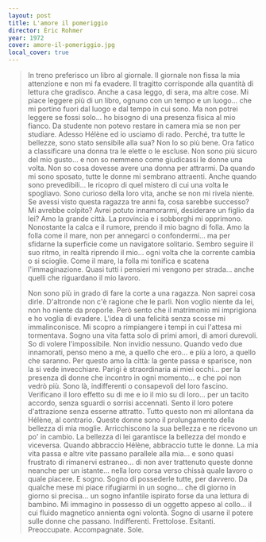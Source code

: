 ```yaml
---
layout: post
title: L'amore il pomeriggio
director: Éric Rohmer
year: 1972
cover: amore-il-pomeriggio.jpg
local_cover: true
---
```

<blockquote>
<p>
In treno preferisco un libro al giornale.
Il giornale non fissa la mia attenzione e non mi fa evadere.
Il tragitto corrisponde alla quantità di lettura che gradisco.
Anche a casa leggo, di sera, ma altre cose.
Mi piace leggere più di un libro, ognuno con un tempo e un luogo... che mi portino fuori
dal luogo e dal tempo in cui sono.
Ma non potrei leggere se fossi solo... ho bisogno di una presenza fisica al mio fianco.
Da studente non potevo restare in camera mia se non per studiare.
Adesso Hélène ed io usciamo di rado.
Perché, tra tutte le bellezze, sono stato sensibile alla sua?
Non lo so più bene.
Ora fatico a classificare una donna tra le elette o le escluse.
Non sono più sicuro del mio gusto... e non so nemmeno come giudicassi le donne una volta.
Non so cosa dovesse avere una donna per attrarmi.
Da quando mi sono sposato, tutte le donne mi sembrano attraenti.
Anche quando sono prevedibili... le ricopro di quel mistero di cui una volta le spogliavo.
Sono curioso della loro vita, anche se non mi rivela niente.
Se avessi visto questa ragazza tre anni fa, cosa sarebbe successo?
Mi avrebbe colpito?
Avrei potuto innamorarmi, desiderare un figlio da lei?
Amo la grande città.
La provincia e i sobborghi mi opprimono.
Nonostante la calca e il rumore, prendo il mio bagno di folla.
Amo la folla come il mare, non per annegarci o confondermi... ma per sfidarne la superficie
come un navigatore solitario.
Sembro seguire il suo ritmo, in realtà riprendo il mio... ogni volta che la corrente cambia o si scioglie.
Come il mare, la folla mi tonifica e scatena l'immaginazione.
Quasi tutti i pensieri mi vengono per strada... anche quelli che riguardano il mio lavoro.


Non sono più in grado di fare la corte a una ragazza.
Non saprei cosa dirle. D'altronde non c'è ragione che le parli.
Non voglio niente da lei, non ho niente da proporle.
Però sento che il matrimonio mi imprigiona e ho voglia di evadere.
L'idea di una felicità senza scosse mi immalinconisce.
Mi scopro a rimpiangere i tempi in cui l'attesa mi tormentava.
Sogno una vita fatta solo di primi amori, di amori durevoli.
So di volere l'impossibile. Non invidio nessuno.
Quando vedo due innamorati, penso meno a me, a quello che ero... e più a loro, a quello che saranno.
Per questo amo la città: la gente passa e sparisce, non la si vede invecchiare.
Parigi è straordinaria ai miei occhi... per la presenza di donne che incontro in ogni momento... e che poi non vedrò più.
Sono là, indifferenti o consapevoli del loro fascino.
Verificano il loro effetto su di me e io il mio su di loro... per un tacito accordo, senza sguardi o sorrisi accennati.
Sento il loro potere d'attrazione senza esserne attratto.
Tutto questo non mi allontana da Hélène, al contrario.
Queste donne sono il prolungamento della bellezza di mia moglie.
Arricchiscono la sua bellezza e ne ricevono un po' in cambio.
La bellezza di lei garantisce la bellezza del mondo e viceversa.
Quando abbraccio Hélène, abbraccio tutte le donne.
La mia vita passa e altre vite passano parallele alla mia... e sono quasi frustrato
di rimanervi estraneo... di non aver trattenuto queste donne neanche per un istante... nella loro corsa verso chissà quale lavoro o quale piacere.
E sogno. Sogno di possederle tutte, per davvero.
Da qualche mese mi piace rifugiarmi in un sogno...
che di giorno in giorno si precisa...
un sogno infantile ispirato forse da una lettura di bambino.
Mi immagino in possesso di un oggetto appeso al collo...
il cui fluido magnetico annienta ogni volontà.
Sogno di usarne il potere sulle donne che passano.
Indifferenti.
Frettolose.
Esitanti.
Preoccupate.
Accompagnate.
Sole.
</p>
<blockquote>